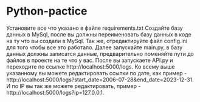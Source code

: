 # Python-pactice
Установите все что указано в файле requirements.txt
Создайте базу данных в MySql, после вы должны переименовать базу данных в коде на ту что вы создали в MySql.
Так же, отредактируйте файл config.ini для того чтобы все это работало.
Далее запускайте main.py, в базу данных должны записатся данные, предварительно поменяйте пути до файлов в проекте на те что у вас.
После вы запускаете API.py и переходите по ссылке http://localhost:5000/logs.
Ко всему выше указанному вы можете редактировать ссылки по дате, как пример - http://localhost:5000/logs?start_date=2006-07-28&end_date=2023-12-31.
И по IP вы так же можете редактировать, пример - http://localhost:5000/logs?ip=127.0.0.1.
